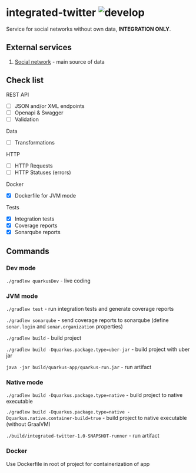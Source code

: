 # integrated-twitter ![develop](https://github.com/mebr0/integrated-twitter/actions/workflows/develop.yml/badge.svg)

Service for social networks without own data, **INTEGRATION ONLY**.

## External services

1. [Social network] - main source of data

## Check list

REST API

- [ ] JSON and/or XML endpoints
- [ ] Openapi & Swagger
- [ ] Validation

Data

- [ ] Transformations

HTTP

- [ ] HTTP Requests
- [ ] HTTP Statuses (errors)

Docker

- [x] Dockerfile for JVM mode

Tests

- [x] Integration tests
- [x] Coverage reports
- [x] Sonarqube reports

## Commands

### Dev mode

`./gradlew quarkusDev` - live coding

### JVM mode

`./gradlew test` - run integration tests and generate coverage reports

`./gradlew sonarqube` - send coverage reports to sonarqube 
(define `sonar.login` and `sonar.organization` properties)

`./gradlew build` - build project

`./gradlew build -Dquarkus.package.type=uber-jar` - build project with uber jar

`java -jar build/quarkus-app/quarkus-run.jar` - run artifact

### Native mode

`./gradlew build -Dquarkus.package.type=native` - build project to native executable

`./gradlew build -Dquarkus.package.type=native -Dquarkus.native.container-build=true` - 
build project to native executable (without GraalVM)

`./build/integrated-twitter-1.0-SNAPSHOT-runner` - run artifact

### Docker

Use Dockerfile in root of project for containerization of app

[Social network]: https://jsonplaceholder.typicode.com
